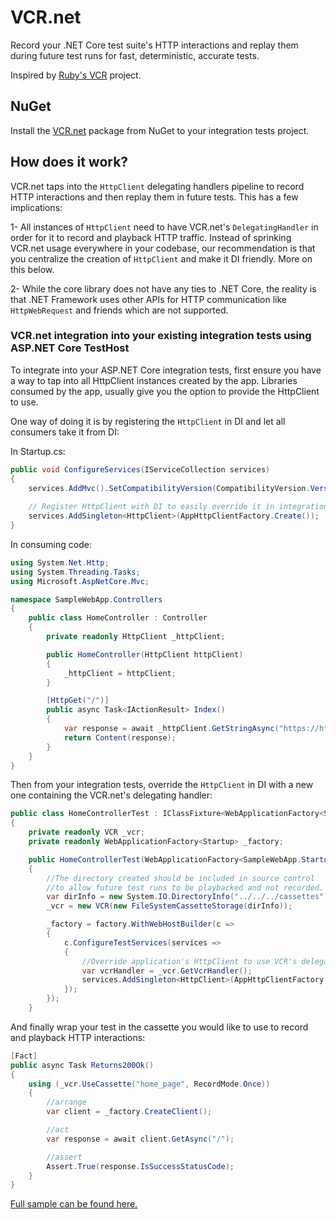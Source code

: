 # VCR.net
Record your .NET Core test suite's HTTP interactions and replay them during future test runs for fast, deterministic, accurate tests.

Inspired by [Ruby's VCR](https://github.com/vcr/vcr) project.

## NuGet
Install the [VCR.net](https://www.nuget.org/packages/VCR.net/0.1.1) package from NuGet to your integration tests project.

## How does it work?
VCR.net taps into the `HttpClient` delegating handlers pipeline to record HTTP interactions and then replay them in future tests. This has a few implications:

1- All instances of `HttpClient` need to have VCR.net's `DelegatingHandler` in order for it to record and playback HTTP traffic. Instead of sprinking VCR.net usage everywhere in your codebase, our recommendation is that you centralize the creation of `HttpClient` and make it DI friendly. More on this below.

2- While the core library does not have any ties to .NET Core, the reality is that .NET Framework uses other APIs for HTTP communication like `HttpWebRequest` and friends which are not supported.

### VCR.net integration into your existing integration tests using ASP.NET Core TestHost
To integrate into your ASP.NET Core integration tests, first ensure you have a way to tap into all HttpClient instances created by the app. Libraries consumed by the app, usually give you the option to provide the HttpClient to use.

One way of doing it is by registering the `HttpClient` in DI and let all consumers take it from DI:

In Startup.cs:

```csharp
public void ConfigureServices(IServiceCollection services)
{
    services.AddMvc().SetCompatibilityVersion(CompatibilityVersion.Version_2_2);
    
    // Register HttpClient with DI to easily override it in integration tests project.
    services.AddSingleton<HttpClient>(AppHttpClientFactory.Create());
}
```

In consuming code:

```csharp
using System.Net.Http;
using System.Threading.Tasks;
using Microsoft.AspNetCore.Mvc;

namespace SampleWebApp.Controllers
{
    public class HomeController : Controller
    {
        private readonly HttpClient _httpClient;

        public HomeController(HttpClient httpClient)
        {
            _httpClient = httpClient;
        }

        [HttpGet("/")]
        public async Task<IActionResult> Index()
        {
            var response = await _httpClient.GetStringAsync("https://httpbin.org/get");
            return Content(response);
        }
    }
}
```

Then from your integration tests, override the `HttpClient` in DI with a new one containing the VCR.net's delegating handler:

```csharp
public class HomeControllerTest : IClassFixture<WebApplicationFactory<SampleWebApp.Startup>>
{
    private readonly VCR _vcr;
    private readonly WebApplicationFactory<Startup> _factory;

    public HomeControllerTest(WebApplicationFactory<SampleWebApp.Startup> factory)
    {
        //The directory created should be included in source control
        //to allow future test runs to be playbacked and not recorded.
        var dirInfo = new System.IO.DirectoryInfo("../../../cassettes"); //3 levels up to get to the root of the test project
        _vcr = new VCR(new FileSystemCassetteStorage(dirInfo));

        _factory = factory.WithWebHostBuilder(c =>
        {
            c.ConfigureTestServices(services =>
            {
                //Override application's HttpClient to use VCR's delegating handler.
                var vcrHandler = _vcr.GetVcrHandler();
                services.AddSingleton<HttpClient>(AppHttpClientFactory.Create(vcrHandler));
            });
        });
    }
```

And finally wrap your test in the cassette you would like to use to record and playback HTTP interactions:

```cs
[Fact]
public async Task Returns200Ok()
{
    using (_vcr.UseCassette("home_page", RecordMode.Once))
    {
        //arrange
        var client = _factory.CreateClient();

        //act
        var response = await client.GetAsync("/");

        //assert
        Assert.True(response.IsSuccessStatusCode);
    }
}
```

[Full sample can be found here.](https://github.com/epignosisx/vcr.net/tree/master/sample)

